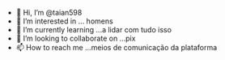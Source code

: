- 👋 Hi, I’m @taian598
- 👀 I’m interested in ... homens 
- 🌱 I’m currently learning ...a lidar com tudo isso 
- 💞️ I’m looking to collaborate on ...pix 
- 📫 How to reach me ...meios de comunicação da plataforma 

<!---
taian598/taian598 is a ✨ special ✨ repository because its `README.md` (this file) appears on your GitHub profile.
You can click the Preview link to take a look at your changes.
--->
